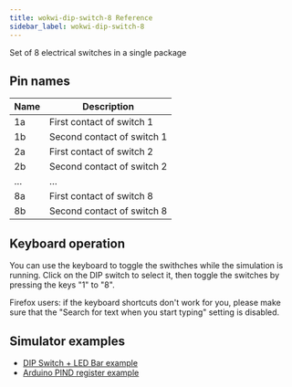```yaml
---
title: wokwi-dip-switch-8 Reference
sidebar_label: wokwi-dip-switch-8
---
```


Set of 8 electrical switches in a single package

<wokwi-dip-switch-8 />

## Pin names

| Name | Description                |
| ---- | -------------------------- |
| 1a   | First contact of switch 1  |
| 1b   | Second contact of switch 1 |
| 2a   | First contact of switch 2  |
| 2b   | Second contact of switch 2 |
| …    | …                          |
| 8a   | First contact of switch 8  |
| 8b   | Second contact of switch 8 |

## Keyboard operation

You can use the keyboard to toggle the swithches while the simulation is running. Click on the DIP switch to select it, then toggle the switches by pressing the keys "1" to "8". 

Firefox users: if the keyboard shortcuts don't work for you, please make sure that the "Search for text when you start typing" setting is disabled.

## Simulator examples

- [DIP Switch + LED Bar example](https://wokwi.com/arduino/projects/314167394611233344)
- [Arduino PIND register example](https://wokwi.com/arduino/projects/314168546236039745)
